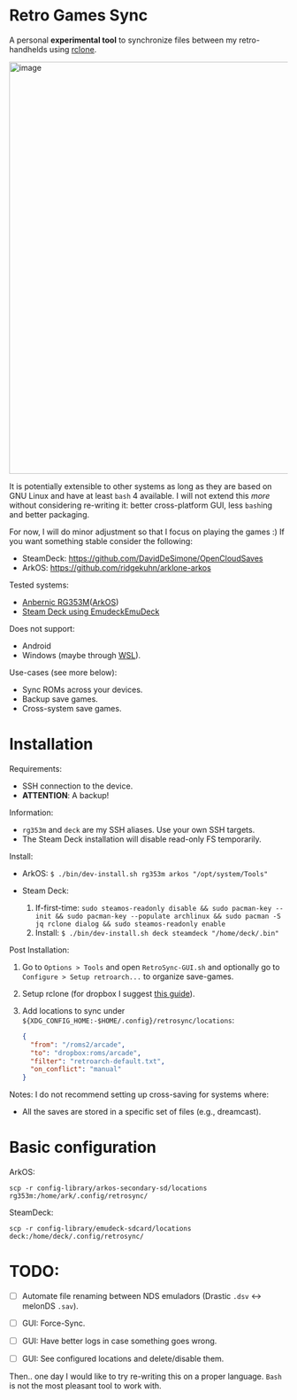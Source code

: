 # Retro Games Sync

A personal **experimental tool** to synchronize files between my retro-handhelds using [rclone](https://rclone.org/bisync/). 

<img width="744" alt="image" src="https://user-images.githubusercontent.com/4727729/220428384-0ddb0063-cda0-4424-b93b-1958716dbbd2.png">

It is potentially extensible to other systems as long as they are based on GNU Linux and have at least `bash` 4 available.
I will not extend this _more_ without considering re-writing it: better cross-platform GUI, less `bash`ing and better packaging.

For now, I will do minor adjustment so that I focus on playing the games :) If you want something stable consider the following:
- SteamDeck: https://github.com/DavidDeSimone/OpenCloudSaves
- ArkOS: https://github.com/ridgekuhn/arklone-arkos

Tested systems:
- [Anbernic RG353M](https://anbernic.com/products/rg353m)([ArkOS](https://github.com/christianhaitian/arkos))
- [Steam Deck using Emudeck](https://store.steampowered.com/steamdeck)[EmuDeck](https://github.com/dragoonDorise/EmuDeck)

Does not support:
- Android
- Windows (maybe through [WSL](https://learn.microsoft.com/en-us/windows/wsl/install)).

Use-cases (see more below):
* Sync ROMs across your devices.
* Backup save games.
* Cross-system save games.

# Installation

Requirements:
- SSH connection to the device.
- **ATTENTION**: A backup!

Information:
- `rg353m` and `deck` are my SSH aliases. Use your own SSH targets.
- The Steam Deck installation will disable read-only FS temporarily.

Install:

- ArkOS: 
   `$ ./bin/dev-install.sh rg353m arkos "/opt/system/Tools"`

- Steam Deck:
  1. If-first-time: `sudo steamos-readonly disable && sudo pacman-key --init && sudo pacman-key --populate archlinux && sudo pacman -S jq rclone dialog && sudo steamos-readonly enable`
  2. Install: `$ ./bin/dev-install.sh deck steamdeck "/home/deck/.bin"`

Post Installation:
1. Go to `Options > Tools` and open `RetroSync-GUI.sh` and optionally go to `Configure > Setup retroarch...` to organize save-games.
2. Setup rclone (for dropbox I suggest [this guide](https://rclone.org/dropbox/#get-your-own-dropbox-app-id)).
3. Add locations to sync under `${XDG_CONFIG_HOME:-$HOME/.config}/retrosync/locations`:
  
   ```json
   {
     "from": "/roms2/arcade",
     "to": "dropbox:roms/arcade",
     "filter": "retroarch-default.txt",
     "on_conflict": "manual"
   }
   ```

Notes: I do not recommend setting up cross-saving for systems where:
- All the saves are stored in a specific set of files (e.g., dreamcast).

# Basic configuration

ArkOS:
```shell    
scp -r config-library/arkos-secondary-sd/locations rg353m:/home/ark/.config/retrosync/
````

SteamDeck:
```shell
scp -r config-library/emudeck-sdcard/locations deck:/home/deck/.config/retrosync/
````

# TODO:
- [ ] Automate file renaming between NDS emuladors (Drastic `.dsv` <-> melonDS `.sav`).
- [ ] GUI: Force-Sync.
- [ ] GUI: Have better logs in case something goes wrong.
- [ ] GUI: See configured locations and delete/disable them.


Then.. one day I would like to try re-writing this on a proper language. `Bash` is not the most pleasant tool to work with.
